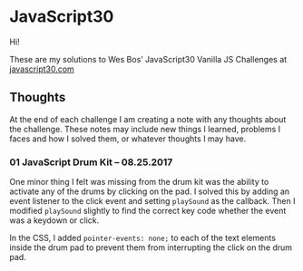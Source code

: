 # JavaScript30

Hi!

These are my solutions to Wes Bos’ JavaScript30 Vanilla JS Challenges at [javascript30.com](https://javascript30.com)


## Thoughts

At the end of each challenge I am creating a note with any thoughts about the challenge. These notes may include new things I learned, problems I faces and how I solved them, or whatever thoughts I may have.

### 01 JavaScript Drum Kit – 08.25.2017

One minor thing I felt was missing from the drum kit was the ability to activate any of the drums by clicking on the pad. I solved this by adding an event listener to the click event and setting `playSound` as the callback. Then I modified `playSound` slightly to find the correct key code whether the event was a keydown or click.

In the CSS, I added `pointer-events: none;` to each of the text elements inside the drum pad to prevent them from interrupting the click on the drum pad.
